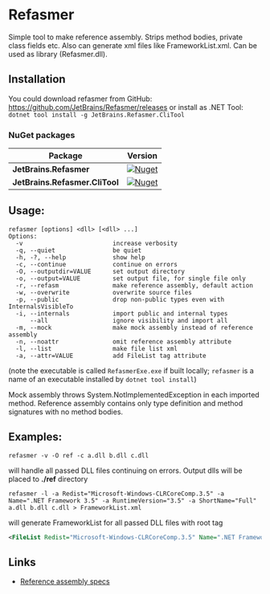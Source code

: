 # Refasmer

Simple tool to make reference assembly. Strips method bodies, private class fields etc. Also can generate xml files like FrameworkList.xml.
Can be used as library (Refasmer.dll).

## Installation
You could download refasmer from GitHub: https://github.com/JetBrains/Refasmer/releases or install as .NET Tool:
```dotnet tool install -g JetBrains.Refasmer.CliTool```

### NuGet packages

| Package                        | Version                                                                                                                          |
|--------------------------------|----------------------------------------------------------------------------------------------------------------------------------|
| **JetBrains.Refasmer**         | [![Nuget](https://img.shields.io/nuget/v/JetBrains.Refasmer)](https://www.nuget.org/packages/JetBrains.Refasmer)                 |
| **JetBrains.Refasmer.CliTool** | [![Nuget](https://img.shields.io/nuget/v/JetBrains.Refasmer.CliTool)](https://www.nuget.org/packages/JetBrains.Refasmer.CliTool) |

## Usage:
```
refasmer [options] <dll> [<dll> ...]
Options:
  -v                         increase verbosity
  -q, --quiet                be quiet
  -h, -?, --help             show help
  -c, --continue             continue on errors
  -O, --outputdir=VALUE      set output directory
  -o, --output=VALUE         set output file, for single file only
  -r, --refasm               make reference assembly, default action
  -w, --overwrite            overwrite source files
  -p, --public               drop non-public types even with InternalsVisibleTo
  -i, --internals            import public and internal types
      --all                  ignore visibility and import all
  -m, --mock                 make mock assembly instead of reference assembly
  -n, --noattr               omit reference assembly attribute
  -l, --list                 make file list xml
  -a, --attr=VALUE           add FileList tag attribute
```

(note the executable is called `RefasmerExe.exe` if built locally; `refasmer` is a name of an executable installed by `dotnet tool install`)

Mock assembly throws System.NotImplementedException in each imported method.
Reference assembly contains only type definition and method signatures with no method bodies.

## Examples:

```refasmer -v -O ref -c a.dll b.dll c.dll```

will handle all passed DLL files continuing on errors. Output dlls will be placed to **./ref** directory

```refasmer -l -a Redist="Microsoft-Windows-CLRCoreComp.3.5" -a Name=".NET Framework 3.5" -a RuntimeVersion="3.5" -a ShortName="Full" a.dll b.dll c.dll > FrameworkList.xml```

will generate FrameworkList for all passed DLL files with root tag

```xml
<FileList Redist="Microsoft-Windows-CLRCoreComp.3.5" Name=".NET Framework 3.5" RuntimeVersion="3.5" ShortName="Full">
```

## Links

* [Reference assembly specs](https://docs.microsoft.com/en-us/dotnet/standard/assembly/reference-assemblies)
